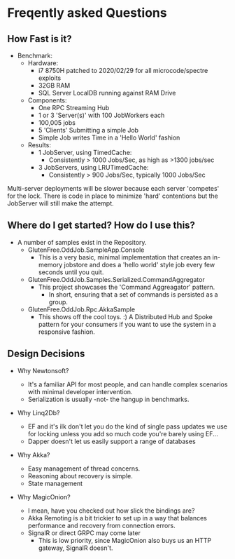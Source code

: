 # Freqently asked Questions

## How Fast is it?
  - Benchmark:
    - Hardware:
      - i7 8750H patched to 2020/02/29 for all microcode/spectre exploits
      - 32GB RAM
      - SQL Server LocalDB running against RAM Drive
    - Components:
      - One RPC Streaming Hub
      - 1 or 3 'Server(s)' with 100 JobWorkers each
      - 100,005 jobs
      - 5 'Clients' Submitting a simple Job
      - Simple Job writes Time in a 'Hello World' fashion
    - Results:
      - 1 JobServer, using TimedCache:
        - Consistently > 1000 Jobs/Sec, as high as >1300 jobs/sec
      - 3 JobServers, using LRUTimedCache: 
        - Consistently > 900 Jobs/Sec, typically 1000 Jobs/Sec

Multi-server deployments will be slower because each server 'competes' for the lock. There is code in place to minimize 'hard' contentions but the JobServer will still make the attempt. 

## Where do I get started? How do I use this?

 - A number of samples exist in the Repository.
   - GlutenFree.OddJob.SampleApp.Console
     - This is a very basic, minimal implementation that creates an in-memory jobstore and does a 'hello world' style job every few seconds until you quit.
   - GlutenFree.OddJob.Samples.Serialized.CommandAggregator
     - This project showcases the 'Command Aggreagator' pattern.
       - In short, ensuring that a set of commands is persisted as a group.
   - GlutenFree.OddJob.Rpc.AkkaSample
     - This shows off the cool toys. :) A Distributed Hub and Spoke pattern for your consumers if you want to use the system in a responsive fashion.


## Design Decisions
   
  - Why Newtonsoft?
    - It's a familiar API for most people, and can handle complex scenarios with minimal developer intervention.
    - Serialization is usually -not- the hangup in benchmarks.
    
  - Why Linq2Db?
    - EF and it's ilk don't let you do the kind of single pass updates we use for locking unless you add so much code you're barely using EF...
    - Dapper doesn't let us easily support a range of databases
  
  - Why Akka?
    - Easy management of thread concerns.
    - Reasoning about recovery is simple.
    - State management 
  
  - Why MagicOnion?
    - I mean, have you checked out how slick the bindings are?
    - Akka Remoting is a bit trickier to set up in a way that balances performance and recovery from connection errors. 
    - SignalR or direct GRPC may come later
      - This is low priority, since MagicOnion also buys us an HTTP gateway, SignalR doesn't.
  